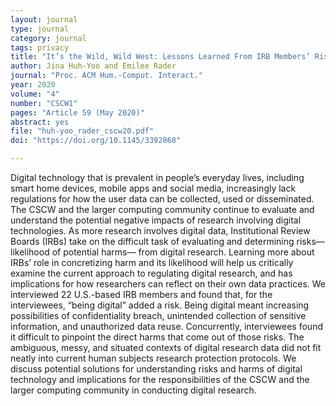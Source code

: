 ```yaml
---
layout: journal
type: journal
category: journal
tags: privacy
title: "It’s the Wild, Wild West: Lessons Learned From IRB Members’ Risk Perceptions Toward Digital Research Data"
author: Jina Huh-Yoo and Emilee Rader
journal: "Proc. ACM Hum.-Comput. Interact."
year: 2020
volume: "4"
number: "CSCW1"
pages: "Article 59 (May 2020)"
abstract: yes
file: "huh-yoo_rader_cscw20.pdf"
doi: "https://doi.org/10.1145/3392868"

---
```


Digital technology that is prevalent in people’s everyday lives, including smart home devices, mobile apps and social media, increasingly lack regulations for how the user data can be collected, used or disseminated. The CSCW and the larger computing community continue to evaluate and understand the potential negative impacts of research involving digital technologies. As more research involves digital data, Institutional Review Boards (IRBs) take on the difficult task of evaluating and determining risks—likelihood of potential harms— from digital research. Learning more about IRBs’ role in concretizing harm and its likelihood will help us critically examine the current approach to regulating digital research, and has implications for how researchers can reflect on their own data practices. We interviewed 22 U.S.-based IRB members and found that, for the interviewees, “being digital” added a risk. Being digital meant increasing possibilities of confidentiality breach, unintended collection of sensitive information, and unauthorized data reuse. Concurrently, interviewees found it difficult to pinpoint the direct harms that come out of those risks. The ambiguous, messy, and situated contexts of digital research data did not fit neatly into current human subjects research protection protocols. We discuss potential solutions for understanding risks and harms of digital technology and implications for the responsibilities of the CSCW and the larger computing community in conducting digital research.
